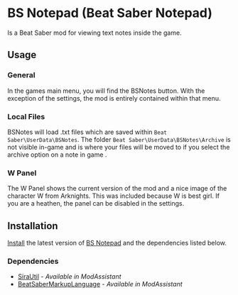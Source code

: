 # BS Notepad (Beat Saber Notepad)
Is a Beat Saber mod for viewing text notes inside the game. 
## Usage
### General
In the games main menu, you will find the BSNotes button. With the exception of the settings, the mod is entirely contained within that menu. 

### Local Files
BSNotes will load .txt files which are saved within ``Beat Saber\UserData\BSNotes``. The folder ``Beat Saber\UserData\BSNotes\Archive`` is not visible in-game and is where your files will be moved to if you select the archive option on a note in game .

### W Panel
The W Panel shows the current version of the mod and a nice image of the character W from Arknights. This was included because W is best girl. If you are a heathen, the panel can be disabled in the settings.

## Installation
[Install](https://bsmg.wiki/pc-modding.html#install-mods) the latest version of [BS Notepad](https://github.com/Asis2019/BSNotes/releases) and the dependencies listed below.
### Dependencies
* [SiraUtil](https://github.com/Auros/SiraUtil) _- Available in ModAssistant_
* [BeatSaberMarkupLanguage](https://github.com/monkeymanboy/BeatSaberMarkupLanguage) _- Available in ModAssistant_
